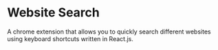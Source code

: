 # Website Search

A chrome extension that allows you to quickly search different websites using keyboard shortcuts written in React.js.